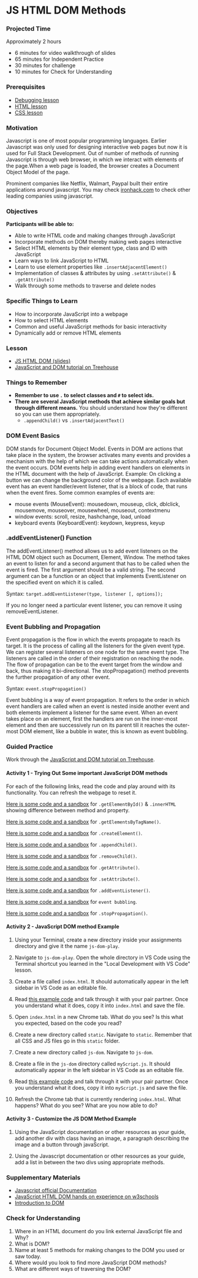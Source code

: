 # JS HTML DOM Methods

### Projected Time

Approximately 2 hours

- 6 minutes for video walkthrough of slides
- 65 minutes for Independent Practice
- 30 minutes for challenge
- 10 minutes for Check for Understanding

### Prerequisites

- [Debugging lesson](../debugging/debugging.md)
- [HTML lesson](/web/html.md)
- [CSS lesson](/web/css.md)

### Motivation

Javascript is one of most popular programming languages. Earlier Javascript was only used for designing interactive web pages but now it is used for Full Stack Development. Out of number of methods of running Javascript is through web browser, in which we interact with elements of the page.When a web page is loaded, the browser creates a Document Object Model of the page.

Prominent companies like Netflix, Walmart, Paypal built their entire applications around javascript. You may check [ironhack.com](https://blog.ironhack.com/2018/11/30/10-major-companies-using-javascript/) to check other leading companies using javascript.

### Objectives

**Participants will be able to:**

- Able to write HTML code and making changes through JavaScript
- Incorporate methods on DOM thereby making web pages interactive
- Select HTML elements by their element type, class and ID with JavaScript
- Learn ways to link JavaScript to HTML 
- Learn to use element properties like `.insertAdjacentElement()`
- Implementation of classes & attributes by using `.setAttribute()` & `.getAttribute()`
- Walk through some methods to traverse and delete nodes

### Specific Things to Learn

- How to incorporate JavaScript into a webpage
- How to select HTML elements
- Common and useful JavaScript methods for basic interactivity
- Dynamically add or remove HTML elements

### Lesson

- [JS HTML DOM (slides)](https://docs.google.com/presentation/d/1k6gvJ2bO88D8lE4zVyge_SQxO2FBLzJxZeM381OMXhU/edit?usp=sharing)
- [JavaScript and DOM tutorial on Treehouse](https://teamtreehouse.com/library/javascript-and-the-dom-2)

### Things to Remember

- **Remember to use `.` to select classes and `#` to select ids.**
- **There are several JavaScript methods that achieve similar goals but through different means.** You should understand how they're different so you can use them appropriately.
  - `.appendChild()` vs `.insertAdjacentText()`

### DOM Event Basics

DOM stands for Document Object Model. Events in DOM are actions that take place in the system, the browser activates many events and provides a mechanism with the help of which we can take actions automatically when the event occurs. DOM events help in adding event handlers on elements in the HTML document with the help of JavaScript. Example: On clicking a button we can change the background color of the webpage. 
Each available event has an event handler/event listener, that is a block of code, that runs when the event fires.
Some common examples of events are:
- mouse events (MouseEvent): mousedown, mouseup, click, dblclick, mousemove, mouseover, mousewheel, mouseout, contextmenu
- window events: scroll, resize, hashchange, load, unload
- keyboard events (KeyboardEvent): keydown, keypress, keyup

### .addEventListener() Function

The addEventListener() method allows us to add event listeners on the HTML DOM object such as Document, Element, Window. The method takes an event to listen for and a second argument that has to be called when the event is fired. The first argument should be a valid string. The second argument can be a function or an object that implements EventListener on the specified event on which it is called.

Syntax: `target.addEventListener(type, listener [, options]);`

If you no longer need a particular event listener, you can remove it using removeEventListener.

### Event Bubbling and Propagation

Event propagation is the flow in which the events propagate to reach its target. It is the process of calling all the listeners for the given event type. We can register several listeners on one node for the same event type. The listeners are called in the order of their registration on reaching the node. The flow of propagation can be to the event target from the window and back, thus making it bi-directional.
The stopPropagation() method prevents the further propagation of any other event.

Syntax: `event.stopPropagation()`

Event bubbling is a way of event propagation. It refers to the order in which event handlers are called when an event is nested inside another event and both elements implement a listener for the same event. When an event takes place on an element, first the handlers are run on the inner-most element and then are successively run on its parent till it reaches the outer-most DOM element, like a bubble in water, this is known as event bubbling.

### Guided Practice

Work through the [JavaScript and DOM tutorial on Treehouse](https://teamtreehouse.com/library/javascript-and-the-dom-2).

#### Activity 1 - Trying Out Some important JavaScript DOM methods

For each of the following links, read the code and play around with its functionality. You can refresh the webpage to reset it.

[Here is some code and a sandbox](https://www.w3schools.com/js/tryit.asp?filename=tryjs_dom_method) for `.getElementById()` & `.innerHTML` showing difference between method and property.

[Here is some code and a sandbox](https://www.w3schools.com/jsref/tryit.asp?filename=tryjsref_document_getelementsbytagname_length) for `.getElementsByTagName()`.

[Here is some code and a sandbox](https://www.w3schools.com/jsref/tryit.asp?filename=tryjsref_document_createelement2) for `.createElement()`.

[Here is some code and a sandbox](https://www.w3schools.com/jsref/tryit.asp?filename=tryjsref_node_appendchild) for `.appendChild()`.

[Here is some code and a sandbox](https://www.w3schools.com/jsref/tryit.asp?filename=tryjsref_node_removechild) for `.removeChild()`.

[Here is some code and a sandbox](https://www.w3schools.com/jsref/tryit.asp?filename=tryjsref_element_getattribute2) for `.getAttribute()`.

[Here is some code and a sandbox](https://www.w3schools.com/jsref/tryit.asp?filename=tryjsref_element_setattribute1) for `.setAttribute()`.

[Here is some code and a sandbox](https://www.w3schools.com/JSREF/tryit.asp?filename=tryjsref_document_addeventlistener2) for `.addEventListener()`.

[Here is some code and a sandbox](https://www.tutorialrepublic.com/codelab.php?topic=javascript&file=event-bubbling) for `event bubbling`.

[Here is some code and a sandbox](https://www.w3schools.com/JSREF/tryit.asp?filename=tryjsref_event_stoppropagation) for `.stopPropagation()`.

#### Activity 2 - JavaScript DOM method Example

1. Using your Terminal, create a new directory inside your assignments directory and give it the name `js-dom-play`.

2. Navigate to `js-dom-play`. Open the whole directory in VS Code using the Terminal shortcut you learned in the "Local Development with VS Code" lesson.

3. Create a file called `index.html`. It should automatically appear in the left sidebar in VS Code as an editable file.

4. Read [this example code](/web/js-dom-methods-walkthrough/index.html) and talk through it with your pair partner. Once you understand what it does, copy it into `index.html` and save the file.

5. Open `index.html` in a new Chrome tab. What do you see? Is this what you expected, based on the code you read?

6. Create a new directory called `static`. Navigate to `static`. Remember that all CSS and JS files go in this `static` folder.

7. Create a new directory called `js-dom`. Navigate to `js-dom`.

8. Create a file in the `js-dom` directory called `myScript.js`. It should automatically appear in the left sidebar in VS Code as an editable file.

9. Read [this example code](/web/js-dom-methods-walkthrough/static/script.js) and talk through it with your pair partner. Once you understand what it does, copy it into `myScript.js` and save the file.

10. Refresh the Chrome tab that is currently rendering `index.html`. What happens? What do you see? What are you now able to do?

#### Activity 3 - Customize the JS DOM Method Example

1. Using the JavaScript documentation or other resources as your guide, add another div with class having an image, a paragraph describing the image and a button through javaScript.

2. Using the Javascript documentation or other resources as your guide, add a list in between the two divs using appropriate methods.

### Supplementary Materials

- [Javascript official Documentation](https://developer.mozilla.org/en-US/docs/Web/JavaScript)
- [JavaScript HTML DOM hands on experience on w3schools](https://www.w3schools.com/js/js_htmldom.asp)
- [Introduction to DOM](https://developer.mozilla.org/en-US/docs/Web/API/Document_Object_Model/Introduction)

### Check for Understanding

1. Where in an HTML document do you link external JavaScript file and Why?
2. What is DOM?
3. Name at least 5 methods for making changes to the DOM you used or saw today.
4. Where would you look to find more JavaScript DOM methods?
5. What are different ways of traversing the DOM? 
